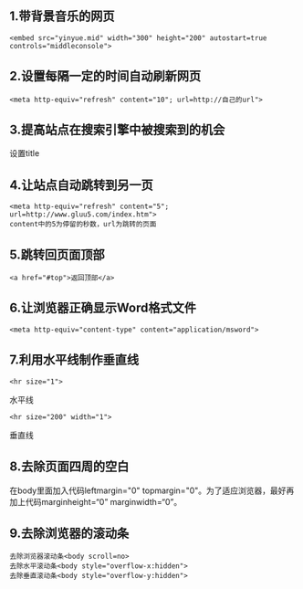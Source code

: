 ## 1.带背景音乐的网页

```
<embed src="yinyue.mid" width="300" height="200" autostart=true controls="middleconsole">
```

## 2.设置每隔一定的时间自动刷新网页

```
<meta http-equiv="refresh" content="10"; url=http://自己的url">
```

## 3.提高站点在搜索引擎中被搜索到的机会

设置title

## 4.让站点自动跳转到另一页

```
<meta http-equiv="refresh" content="5"; url=http://www.gluu5.com/index.htm">
content中的5为停留的秒数，url为跳转的页面
```

## 5.跳转回页面顶部

```
<a href="#top">返回顶部</a>
```

## 6.让浏览器正确显示Word格式文件

```
<meta http-equiv="content-type" content="application/msword">
```

## 7.利用水平线制作垂直线

```
<hr size="1">
```

水平线

```
<hr size="200" width="1">
```

垂直线

## 8.去除页面四周的空白

在body里面加入代码leftmargin="0" topmargin="0"。为了适应浏览器，最好再加上代码marginheight=“0” marginwidth=“0”。

## 9.去除浏览器的滚动条

```
去除浏览器滚动条<body scroll=no>
去除水平滚动条<body style="overflow-x:hidden">
去除垂直滚动条<body style="overflow-y:hidden">
```